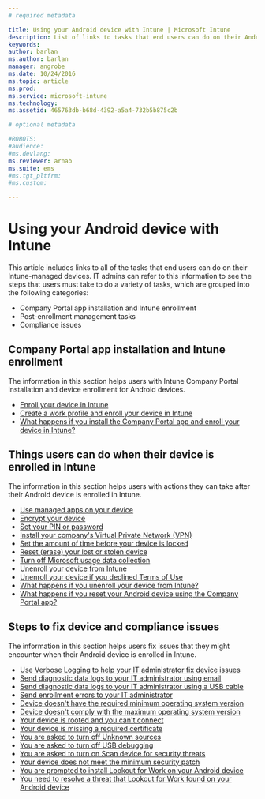 ```yaml
---
# required metadata

title: Using your Android device with Intune | Microsoft Intune
description: List of links to tasks that end users can do on their Android mobile device when the device is enrolled in Intune
keywords:
author: barlanms.author: barlan
manager: angrobe
ms.date: 10/24/2016
ms.topic: article
ms.prod:
ms.service: microsoft-intune
ms.technology:
ms.assetid: 465763db-b68d-4392-a5a4-732b5b875c2b

# optional metadata

#ROBOTS:
#audience:
#ms.devlang:
ms.reviewer: arnab
ms.suite: ems
#ms.tgt_pltfrm:
#ms.custom:

---
```



# Using your Android device with Intune

This article includes links to all of the tasks that end users can do on their Intune-managed devices. IT admins can refer to this information to see the steps that users must take to do a variety of tasks, which are grouped into the following categories:

- Company Portal app installation and Intune enrollment
- Post-enrollment management tasks
- Compliance issues

## Company Portal app installation and Intune enrollment

The information in this section helps users with Intune Company Portal installation and device enrollment for Android devices.

- [Enroll your device in Intune](enroll-your-device-in-Intune-android.md)
- [Create a work profile and enroll your device in Intune](create-a-work-profile-and-enroll-your-device-in-intune-android.md)
- [What happens if you install the Company Portal app and enroll your device in Intune?](what-happens-if-you-install-the-company-portal-app-and-enroll-your-device-in-intune-android.md)

## Things users can do when their device is enrolled in Intune

The information in this section helps users with actions they can take after their Android device is enrolled in Intune.

- [Use managed apps on your device](use-managed-apps-on-your-device-android.md)
- [Encrypt your device](encrypt-your-device-android.md)
- [Set your PIN or password](set-your-pin-or-password-android.md)
- [Install your company's Virtual Private Network (VPN)](install-your-companys-virtual-private-network-VPN-android.md)
- [Set the amount of time before your device is locked](set-the-amount-of-time-before-your-device-is-locked-android.md)
- [Reset (erase) your lost or stolen device](reset-erase-your-lost-or-stolen-device-android.md)
- [Turn off Microsoft usage data collection](turn-off-microsoft-usage-data-collection-android.md)
- [Unenroll your device from Intune](unenroll-your-device-from-intune-android.md)
- [Unenroll your device if you declined Terms of Use](unenroll-your-device-from-intune-if-you-declined-terms-of-use-android.md)
- [What happens if you unenroll your device from Intune?](what-happens-if-you-unenroll-your-device-from-intune-android.md)
- [What happens if you reset your Android device using the Company Portal app?](what-happens-if-you-reset-your-device-using-the-company-portal-android.md)
<!--- - [What is the Rights Management sharing app?](what-is-the-rms-sharing-app-android.md) --->

## Steps to fix device and compliance issues

The information in this section helps users fix issues that they might encounter when their Android device is enrolled in Intune.

- [Use Verbose Logging to help your IT administrator fix device issues](use-verbose-logging-to-help-your-it-administrator-fix-device-issues-android.md)
- [Send diagnostic data logs to your IT administrator using email](send-diagnostic-data-logs-to-your-it-administrator-using-email-android.md)
- [Send diagnostic data logs to your IT administrator using a USB cable](send-diagnostic-data-logs-to-your-it-administrator-using-a-usb-cable-android.md)
- [Send enrollment errors to your IT administrator](send-enrollment-errors-to-your-it-administrator-android.md)
- [Device doesn't have the required minimum operating system version](device-doesnt-have-the-required-minimum-operating-system-version-android.md)
- [Device doesn't comply with the maximum operating system version](device-doesnt-comply-with-maximum-operating-system-version-android.md)
- [Your device is rooted and you can't connect](your-device-is-rooted-and-you-cant-connect-android.md)
- [Your device is missing a required certificate](your-device-is-missing-a-required-certificate-android.md)
- [You are asked to turn off Unknown sources](you-are-asked-to-turn-off-unknown-sources-android.md)
- [You are asked to turn off USB debugging](you-are-asked-to-turn-off-usb-debugging-android.md)
- [You are asked to turn on Scan device for security threats](you-are-asked-to-turn-on-scan-device-for-security-threats-android.md)
- [Your device does not meet the minimum security patch](your-device-does-not-meet-the-minimum-security-patch-android.md)
- [You are prompted to install Lookout for Work on your Android device](you-are-prompted-to-install-lookout-for-work-android.md)
- [You need to resolve a threat that Lookout for Work found on your Android device](you-need-to-resolve-a-threat-found-by-lookout-for-work-android.md)
